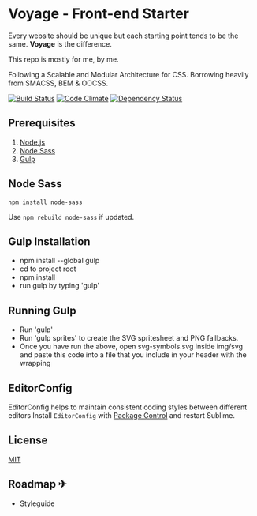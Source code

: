 # Voyage - Front-end Starter

Every website should be unique but each starting point tends to be the same. **Voyage** is the difference.

This repo is mostly for me, by me.

Following a Scalable and Modular Architecture for CSS.
Borrowing heavily from SMACSS, BEM & OOCSS.

[![Build Status](https://travis-ci.org/livingincircuits/voyage.svg)](https://travis-ci.org/livingincircuits/voyage)
[![Code Climate](https://codeclimate.com/github/livingincircuits/voyage/badges/gpa.svg)](https://codeclimate.com/github/livingincircuits/voyage)
[![Dependency Status](https://david-dm.org/livingincircuits/voyage.svg)](https://david-dm.org/livingincircuits/voyage)

## Prerequisites

1. [Node.js](http://nodejs.org/)
2. [Node Sass](https://www.npmjs.com/package/node-sass)
3. [Gulp](http://gulpjs.com/)

## Node Sass

`npm install node-sass`

Use `npm rebuild node-sass` if updated.

## Gulp Installation

* npm install --global gulp
* cd to project root
* npm install
* run gulp by typing 'gulp'

## Running Gulp

* Run 'gulp'
* Run 'gulp sprites' to create the SVG spritesheet and PNG fallbacks.
* Once you have run the above, open svg-symbols.svg inside img/svg and paste this code into a file that you include in your header
with the wrapping <div style="height: 0; width: 0; position: absolute; visibility: hidden"></div>

## EditorConfig

EditorConfig helps to maintain consistent coding styles between different editors
Install `EditorConfig` with [Package Control](https://sublime.wbond.net) and restart Sublime.

## License

[MIT](http://opensource.org/licenses/MIT)

## Roadmap ✈

* Styleguide

